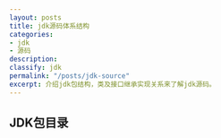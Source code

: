 ```yaml
---
layout: posts
title: jdk源码体系结构
categories:
- jdk
- 源码
description: 
classify: jdk
permalink: "/posts/jdk-source"
excerpt: 介绍jdk包结构，类及接口继承实现关系来了解jdk源码。
---
```

 
## JDK包目录

